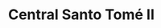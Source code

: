 ---
title: "Central Santo Tomé II"
url: /ciudad-guayana-puerto-ordaz/central-santo-tome-ii/
shop: supermercado
---